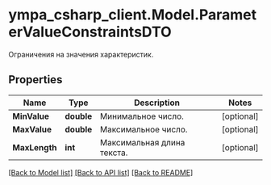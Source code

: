 # ympa_csharp_client.Model.ParameterValueConstraintsDTO
Ограничения на значения характеристик.

## Properties

Name | Type | Description | Notes
------------ | ------------- | ------------- | -------------
**MinValue** | **double** | Минимальное число. | [optional] 
**MaxValue** | **double** | Максимальное число. | [optional] 
**MaxLength** | **int** | Максимальная длина текста. | [optional] 

[[Back to Model list]](../README.md#documentation-for-models) [[Back to API list]](../README.md#documentation-for-api-endpoints) [[Back to README]](../README.md)

